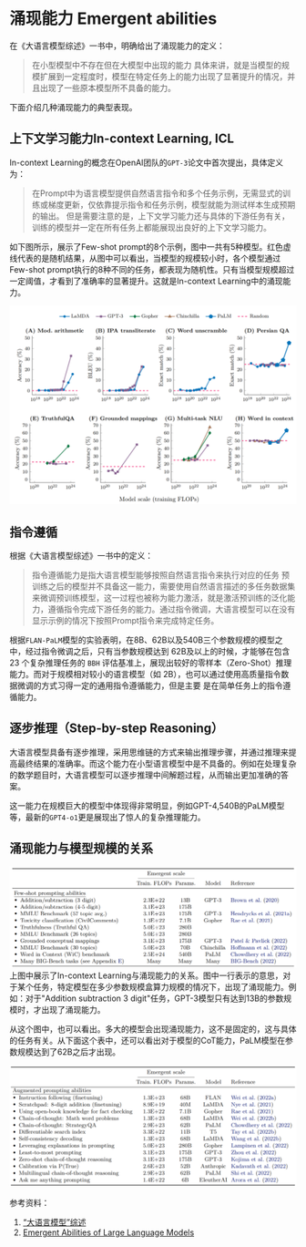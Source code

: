 # 涌现能力 Emergent abilities 
在《大语言模型综述》一书中，明确给出了涌现能力的定义：
> 在小型模型中不存在但在大模型中出现的能力
具体来讲，就是当模型的规模扩展到一定程度时，模型在特定任务上的能力出现了显著提升的情况，并且出现了一些原本模型所不具备的能力。

下面介绍几种涌现能力的典型表现。

## 上下文学习能力In-context Learning, ICL
In-context Learning的概念在OpenAI团队的`GPT-3`论文中首次提出，具体定义为：
> 在Prompt中为语言模型提供自然语言指令和多个任务示例，无需显式的训练或梯度更新，仅依靠提示指令和任务示例，模型就能为测试样本生成预期的输出。
但是需要注意的是，上下文学习能力还与具体的下游任务有关，训练的模型并一定在所有任务上都能展现出良好的上下文学习能力。

如下图所示，展示了Few-shot prompt的8个示例，图中一共有5种模型。红色虚线代表的是随机结果，从图中可以看出，当模型的规模较小时，各个模型通过Few-shot prompt执行的8种不同的任务，都表现为随机性。只有当模型规模超过一定阈值，才看到了准确率的显著提升。这就是In-context Learning中的涌现能力。

![alt text](./_img/icl_emer.png)


## 指令遵循
根据《大语言模型综述》一书中的定义：
> 指令遵循能力是指大语言模型能够按照自然语言指令来执行对应的任务
预训练之后的模型并不具备这一能力，需要使用自然语言描述的多任务数据集来微调预训练模型，这一过程也被称为能力激活，就是激活预训练的泛化能力，遵循指令完成下游任务的能力。通过指令微调，大语言模型可以在没有显示示例的情况下按照Prompt指令来完成特定任务。

根据`FLAN-PaLM`模型的实验表明，在8B、62B以及540B三个参数规模的模型之中，经过指令微调之后，只有当参数规模达到 62B及以上的时候，才能够在包含 23 个复杂推理任务的 `BBH` 评估基准上，展现出较好的零样本（Zero-Shot）推理能力。而对于规模相对较小的语言模型（如 2B），也可以通过使用高质量指令数据微调的方式习得一定的通用指令遵循能力，但是主要
是在简单任务上的指令遵循能力。

## 逐步推理（Step-by-step Reasoning）
大语言模型具备有逐步推理，采用思维链的方式来输出推理步骤，并通过推理来提高最终结果的准确率。而这个能力在小型语言模型中是不具备的。例如在处理复杂的数学题目时，大语言模型可以逐步推理中间解题过程，从而输出更加准确的答案。

这一能力在规模巨大的模型中体现得非常明显，例如GPT-4,540B的PaLM模型等，最新的`GPT4-o1`更是展现出了惊人的复杂推理能力。


## 涌现能力与模型规模的关系
![alt text](./_img/scal_emer.png)
上图中展示了In-context Learning与涌现能力的关系。图中一行表示的意思，对于某个任务，特定模型在多少参数规模盒算力规模的情况下，出现了涌现能力。例如：对于"Addition subtraction 3 digit"任务，GPT-3模型只有达到13B的参数规模时，才出现了涌现能力。

从这个图中，也可以看出。多大的模型会出现涌现能力，这不是固定的，这与具体的任务有关。从下面这个表中，还可以看出对于模型的CoT能力，PaLM模型在参数规模达到了62B之后才出现。

![alt text](./_img/scal_emer2.png)


参考资料：
1. [“大语言模型”综述](https://arxiv.org/abs/2303.18223)
2. [Emergent Abilities of Large Language Models](https://arxiv.org/abs/2206.07682)
